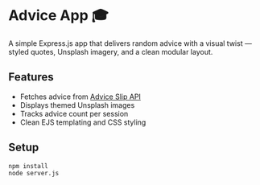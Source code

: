 # Advice App 🎓

A simple Express.js app that delivers random advice with a visual twist — styled quotes, Unsplash imagery, and a clean modular layout.

## Features
- Fetches advice from [Advice Slip API](https://api.adviceslip.com/advice)
- Displays themed Unsplash images
- Tracks advice count per session
- Clean EJS templating and CSS styling

## Setup
```bash
npm install
node server.js
